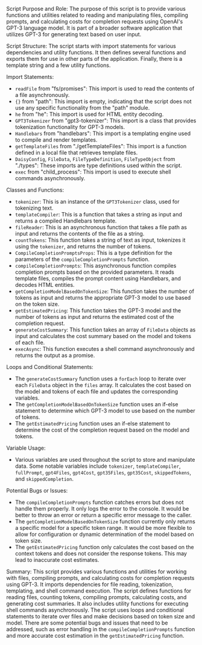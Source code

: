 Script Purpose and Role:
The purpose of this script is to provide various functions and utilities related to reading and manipulating files, compiling prompts, and calculating costs for completion requests using OpenAI's GPT-3 language model. It is part of a broader software application that utilizes GPT-3 for generating text based on user input.

Script Structure:
The script starts with import statements for various dependencies and utility functions. It then defines several functions and exports them for use in other parts of the application. Finally, there is a template string and a few utility functions.

Import Statements:
- `readFile` from "fs/promises": This import is used to read the contents of a file asynchronously.
- `{}` from "path": This import is empty, indicating that the script does not use any specific functionality from the "path" module.
- `he` from "he": This import is used for HTML entity decoding.
- `GPT3Tokenizer` from "gpt3-tokenizer": This import is a class that provides tokenization functionality for GPT-3 models.
- `Handlebars` from "handlebars": This import is a templating engine used to compile and render templates.
- `getTemplateFiles` from "./getTemplateFiles": This import is a function defined in a local file that retrieves template files.
- `DaisyConfig`, `FileData`, `FileTypeDefinition`, `FileTypeObject` from "./types": These imports are type definitions used within the script.
- `exec` from "child_process": This import is used to execute shell commands asynchronously.

Classes and Functions:
- `tokenizer`: This is an instance of the `GPT3Tokenizer` class, used for tokenizing text.
- `templateCompiler`: This is a function that takes a string as input and returns a compiled Handlebars template.
- `fileReader`: This is an asynchronous function that takes a file path as input and returns the contents of the file as a string.
- `countTokens`: This function takes a string of text as input, tokenizes it using the `tokenizer`, and returns the number of tokens.
- `CompileCompletionPromptsProps`: This is a type definition for the parameters of the `compileCompletionPrompts` function.
- `compileCompletionPrompts`: This asynchronous function compiles completion prompts based on the provided parameters. It reads template files, compiles the prompt content using Handlebars, and decodes HTML entities.
- `getCompletionModelBasedOnTokenSize`: This function takes the number of tokens as input and returns the appropriate GPT-3 model to use based on the token size.
- `getEstimatedPricing`: This function takes the GPT-3 model and the number of tokens as input and returns the estimated cost of the completion request.
- `generateCostSummary`: This function takes an array of `FileData` objects as input and calculates the cost summary based on the model and tokens of each file.
- `execAsync`: This function executes a shell command asynchronously and returns the output as a promise.

Loops and Conditional Statements:
- The `generateCostSummary` function uses a `forEach` loop to iterate over each `FileData` object in the `files` array. It calculates the cost based on the model and tokens of each file and updates the corresponding variables.
- The `getCompletionModelBasedOnTokenSize` function uses an if-else statement to determine which GPT-3 model to use based on the number of tokens.
- The `getEstimatedPricing` function uses an if-else statement to determine the cost of the completion request based on the model and tokens.

Variable Usage:
- Various variables are used throughout the script to store and manipulate data. Some notable variables include `tokenizer`, `templateCompiler`, `fullPrompt`, `gpt4Files`, `gpt4Cost`, `gpt35Files`, `gpt35Cost`, `skippedTokens`, and `skippedCompletion`.

Potential Bugs or Issues:
- The `compileCompletionPrompts` function catches errors but does not handle them properly. It only logs the error to the console. It would be better to throw an error or return a specific error message to the caller.
- The `getCompletionModelBasedOnTokenSize` function currently only returns a specific model for a specific token range. It would be more flexible to allow for configuration or dynamic determination of the model based on token size.
- The `getEstimatedPricing` function only calculates the cost based on the context tokens and does not consider the response tokens. This may lead to inaccurate cost estimates.

Summary:
This script provides various functions and utilities for working with files, compiling prompts, and calculating costs for completion requests using GPT-3. It imports dependencies for file reading, tokenization, templating, and shell command execution. The script defines functions for reading files, counting tokens, compiling prompts, calculating costs, and generating cost summaries. It also includes utility functions for executing shell commands asynchronously. The script uses loops and conditional statements to iterate over files and make decisions based on token size and model. There are some potential bugs and issues that need to be addressed, such as error handling in the `compileCompletionPrompts` function and more accurate cost estimation in the `getEstimatedPricing` function.